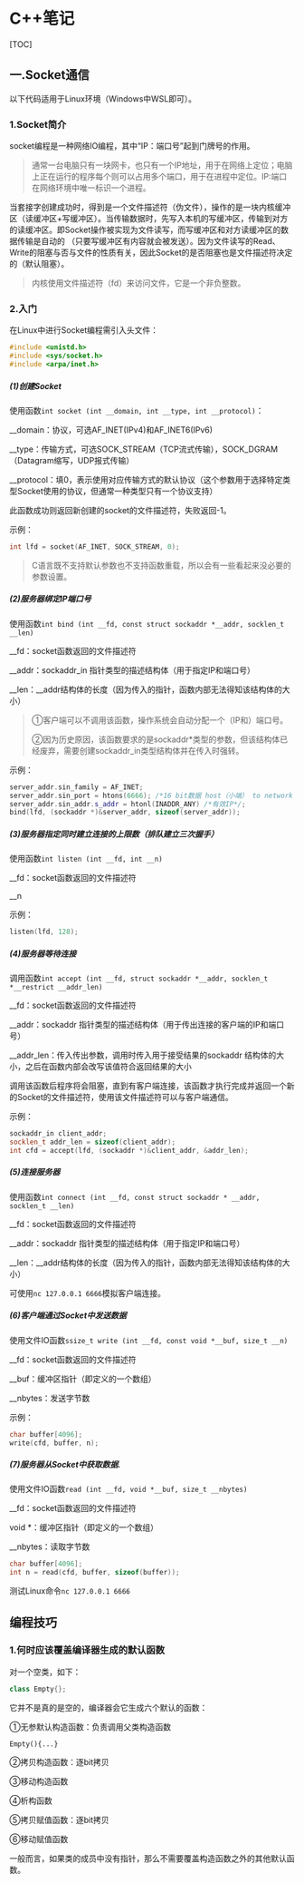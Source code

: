 # C++笔记

[TOC]

## 一.Socket通信

以下代码适用于Linux环境（Windows中WSL即可）。

### 1.Socket简介

socket编程是一种网络IO编程，其中“IP：端口号”起到门牌号的作用。

> 通常一台电脑只有一块网卡，也只有一个IP地址，用于在网络上定位；电脑上正在运行的程序每个则可以占用多个端口，用于在进程中定位。IP:端口在网络环境中唯一标识一个进程。

当套接字创建成功时，得到是一个文件描述符（伪文件），操作的是一块内核缓冲区（读缓冲区+写缓冲区）。当传输数据时，先写入本机的写缓冲区，传输到对方的读缓冲区。即Socket操作被实现为文件读写，而写缓冲区和对方读缓冲区的数据传输是自动的 （只要写缓冲区有内容就会被发送）。因为文件读写的Read、Write的阻塞与否与文件的性质有关，因此Socket的是否阻塞也是文件描述符决定的（默认阻塞）。

> 内核使用文件描述符（fd）来访问文件，它是一个非负整数。

### 2.入门

在Linux中进行Socket编程需引入头文件：

```c++
#include <unistd.h>
#include <sys/socket.h>
#include <arpa/inet.h>
```

##### (1)创建Socket

使用函数`int socket (int __domain, int __type, int __protocol)`：

__domain：协议，可选AF_INET(IPv4)和AF_INET6(IPv6)

 __type：传输方式，可选SOCK_STREAM（TCP流式传输），SOCK_DGRAM（Datagram缩写，UDP报式传输）

__protocol：填0，表示使用对应传输方式的默认协议（这个参数用于选择特定类型Socket使用的协议，但通常一种类型只有一个协议支持）

此函数成功则返回新创建的socket的文件描述符，失败返回-1。

示例：

```c++
int lfd = socket(AF_INET, SOCK_STREAM, 0);
```

> C语言既不支持默认参数也不支持函数重载，所以会有一些看起来没必要的参数设置。

##### (2)服务器绑定IP端口号

使用函数`int bind (int __fd, const struct sockaddr *__addr, socklen_t __len)`

__fd：socket函数返回的文件描述符

__addr：sockaddr_in 指针类型的描述结构体（用于指定IP和端口号）

\__len：__addr结构体的长度（因为传入的指针，函数内部无法得知该结构体的大小）

> ①客户端可以不调用该函数，操作系统会自动分配一个（IP和）端口号。
>
> ②因为历史原因，该函数要求的是sockaddr*类型的参数，但该结构体已经废弃，需要创建sockaddr_in类型结构体并在传入时强转。

示例：

```c++
server_addr.sin_family = AF_INET;
server_addr.sin_port = htons(6666); /*16 bit数据 host（小端） to network（大端）*/
server_addr.sin_addr.s_addr = htonl(INADDR_ANY) /*有效IP*/;
bind(lfd, (sockaddr *)&server_addr, sizeof(server_addr));
```

##### (3)服务器指定同时建立连接的上限数（排队建立三次握手）

使用函数`int listen (int __fd, int __n)`

__fd：socket函数返回的文件描述符

__n

示例：

```c++
listen(lfd, 128);
```

##### (4)服务器等待连接

调用函数`int accept (int __fd, struct sockaddr *__addr, socklen_t *__restrict __addr_len)`

__fd：socket函数返回的文件描述符

__addr：sockaddr 指针类型的描述结构体（用于传出连接的客户端的IP和端口号）

__addr_len：传入传出参数，调用时传入用于接受结果的sockaddr 结构体的大小，之后在函数内部会改写该值符合返回结果的大小

调用该函数后程序将会阻塞，直到有客户端连接，该函数才执行完成并返回一个新的Socket的文件描述符，使用该文件描述符可以与客户端通信。

示例：

```c++
sockaddr_in client_addr;
socklen_t addr_len = sizeof(client_addr);
int cfd = accept(lfd, (sockaddr *)&client_addr, &addr_len);
```

##### (5)连接服务器

使用函数`int connect (int __fd, const struct sockaddr * __addr, socklen_t __len)`

__fd：socket函数返回的文件描述符

__addr：sockaddr 指针类型的描述结构体（用于指定IP和端口号）

\__len：__addr结构体的长度（因为传入的指针，函数内部无法得知该结构体的大小）

可使用`nc 127.0.0.1 6666`模拟客户端连接。

##### (6)客户端通过Socket中发送数据

使用文件IO函数`ssize_t write (int __fd, const void *__buf, size_t __n)`

__fd：socket函数返回的文件描述符

__buf：缓冲区指针（即定义的一个数组）

__nbytes：发送字节数

示例：

```c++
char buffer[4096];
write(cfd, buffer, n);
```

##### (7)服务器从Socket中获取数据.

使用文件IO函数`read (int __fd, void *__buf, size_t __nbytes)`

__fd：socket函数返回的文件描述符

void *：缓冲区指针（即定义的一个数组）

__nbytes：读取字节数

```c++
char buffer[4096];
int n = read(cfd, buffer, sizeof(buffer));
```

测试Linux命令`nc 127.0.0.1 6666`

## 编程技巧

### 1.何时应该覆盖编译器生成的默认函数

对一个空类，如下：

```C++
class Empty{};
```

它并不是真的是空的，编译器会它生成六个默认的函数：

①无参默认构造函数：负责调用父类构造函数

```
Empty(){...}
```

②拷贝构造函数：逐bit拷贝

③移动构造函数

④析构函数

⑤拷贝赋值函数：逐bit拷贝

⑥移动赋值函数

一般而言，如果类的成员中没有指针，那么不需要覆盖构造函数之外的其他默认函数。